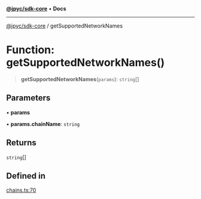 [**@jpyc/sdk-core**](../README.md) • **Docs**

---

[@jpyc/sdk-core](../globals.md) / getSupportedNetworkNames

# Function: getSupportedNetworkNames()

> **getSupportedNetworkNames**(`params`): `string`[]

## Parameters

• **params**

• **params.chainName**: `string`

## Returns

`string`[]

## Defined in

[chains.ts:70](https://github.com/jcam1/sdks/blob/3c4d067b0c17fecc9e33503f90e696b032f41531/packages/core/src/chains.ts#L70)
